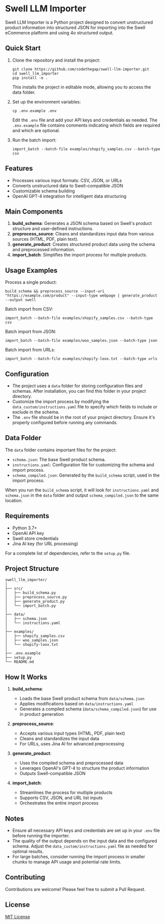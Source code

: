 # Swell LLM Importer

Swell LLM Importer is a Python project designed to convert unstructured product information into structured JSON for importing into the Swell eCommerce platform and using 4o structured output.

## Quick Start

1. Clone the repository and install the project:
   ```
   git clone https://github.com/codethegap/swell-llm-importer.git
   cd swell_llm_importer
   pip install -e .
   ```
   This installs the project in editable mode, allowing you to access the data folder.

2. Set up the environment variables:
   ```
   cp .env.example .env
   ```
   Edit the `.env` file and add your API keys and credentials as needed. The `.env.example` file contains comments indicating which fields are required and which are optional.

3. Run the batch import:
   ```
   import_batch --batch-file examples/shopify_samples.csv --batch-type csv
   ```

## Features

- Processes various input formats: CSV, JSON, or URLs
- Converts unstructured data to Swell-compatible JSON
- Customizable schema building
- OpenAI GPT-4 integration for intelligent data structuring

## Main Components

1. **build_schema**: Generates a JSON schema based on Swell's product structure and user-defined instructions.
2. **preprocess_source**: Cleans and standardizes input data from various sources (HTML, PDF, plain text).
3. **generate_product**: Creates structured product data using the schema and preprocessed information.
4. **import_batch**: Simplifies the import process for multiple products.

## Usage Examples

Process a single product:
```
build_schema && preprocess_source --input-uri "https://example.com/product" --input-type webpage | generate_product --output swell
```

Batch import from CSV:
```
import_batch --batch-file examples/shopify_samples.csv --batch-type csv
```

Batch import from JSON:
```
import_batch --batch-file examples/woo_samples.json --batch-type json
```

Batch import from URLs:
```
import_batch --batch-file examples/shopify-loox.txt --batch-type urls
```

## Configuration

- The project uses a `data` folder for storing configuration files and schemas. After installation, you can find this folder in your project directory.
- Customize the import process by modifying the `data_custom/instructions.yaml` file to specify which fields to include or exclude in the schema.
- The `.env` file should be in the root of your project directory. Ensure it's properly configured before running any commands.

## Data Folder

The `data` folder contains important files for the project:

- `schema.json`: The base Swell product schema.
- `instructions.yaml`: Configuration file for customizing the schema and import process.
- `schema_compiled.json`: Generated by the `build_schema` script, used in the import process.

When you run the `build_schema` script, it will look for `instructions.yaml` and `schema.json` in the `data` folder and output `schema_compiled.json` to the same location.

## Requirements

- Python 3.7+
- OpenAI API key
- Swell store credentials
- Jina AI key (for URL processing)

For a complete list of dependencies, refer to the `setup.py` file.

## Project Structure

```
swell_llm_importer/
│
├── src/
│   ├── build_schema.py
│   ├── preprocess_source.py
│   ├── generate_product.py
│   └── import_batch.py
│
├── data/
│   ├── schema.json
│   └── instructions.yaml
│
├── examples/
│   ├── shopify_samples.csv
│   ├── woo_samples.json
│   └── shopify-loox.txt
│
├── .env.example
├── setup.py
└── README.md
```

## How It Works

1. **build_schema**: 
   - Loads the base Swell product schema from `data/schema.json`
   - Applies modifications based on `data/instructions.yaml`
   - Generates a compiled schema (`data/schema_compiled.json`) for use in product generation

2. **preprocess_source**:
   - Accepts various input types (HTML, PDF, plain text)
   - Cleans and standardizes the input data
   - For URLs, uses Jina AI for advanced preprocessing

3. **generate_product**:
   - Uses the compiled schema and preprocessed data
   - Leverages OpenAI's GPT-4 to structure the product information
   - Outputs Swell-compatible JSON

4. **import_batch**:
   - Streamlines the process for multiple products
   - Supports CSV, JSON, and URL list inputs
   - Orchestrates the entire import process

## Notes

- Ensure all necessary API keys and credentials are set up in your `.env` file before running the importer.
- The quality of the output depends on the input data and the configured schema. Adjust the `data_custom/instructions.yaml` file as needed for optimal results.
- For large batches, consider running the import process in smaller chunks to manage API usage and potential rate limits.

## Contributing

Contributions are welcome! Please feel free to submit a Pull Request.

## License

[MIT License](LICENSE)